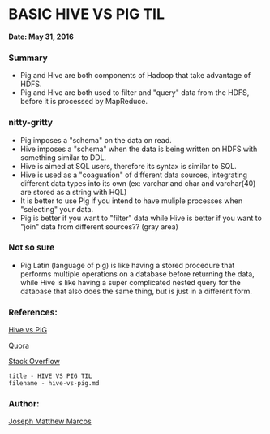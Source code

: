 # BASIC HIVE VS PIG TIL

**Date: May 31, 2016**

### Summary
- Pig and Hive are both components of Hadoop that take advantage of HDFS.
- Pig and Hive are both used to filter and "query" data from the HDFS, before it is processed by MapReduce.

### nitty-gritty
- Pig imposes a "schema" on the data on read.
- Hive imposes a "schema" when the data is being written on HDFS with something similar to DDL.
- Hive is aimed at SQL users, therefore its syntax is similar to SQL.
- Hive is used as a "coaguation" of different data sources, integrating different data types into its own (ex: varchar and char and varchar(40) are stored as a string with HQL)
- It is better to use Pig if you intend to have muliple processes when "selecting" your data.
- Pig is better if you want to "filter" data while Hive is better if you want to "join" data from different sources?? (gray area)


### Not so sure
- Pig Latin (language of pig) is like having a stored procedure that performs multiple operations on a database before returning the data, while Hive is like having a super complicated nested query for the database that also does the same thing, but is just in a different form.

### References:
[Hive vs PIG](https://www.dezyre.com/article/difference-between-pig-and-hive-the-two-key-components-of-hadoop-ecosystem/79)

[Quora](https://www.quora.com/What-is-main-differences-between-hive-vs-pig-vs-sql)

[Stack Overflow](http://stackoverflow.com/questions/3356259/difference-between-pig-and-hive-why-have-both)

```
title - HIVE VS PIG TIL
filename - hive-vs-pig.md
```

### Author:
[Joseph Matthew Marcos](https://github.com/matthewmarcos94)
